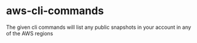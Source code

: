 # aws-cli-commands
The given cli commands will list any public snapshots in your account in any of the AWS regions
